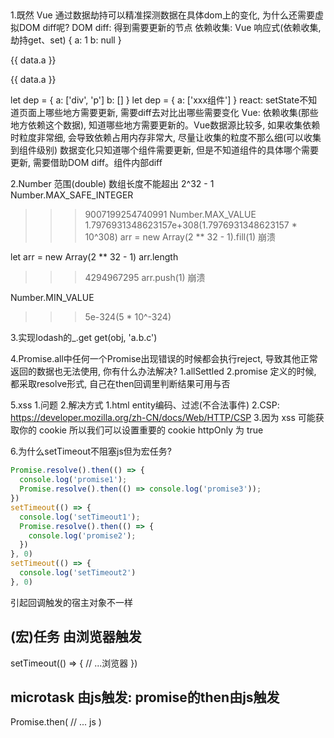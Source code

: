 <!--
 * @Author: Zzceaon
 * @Date: 2020-07-15 12:09:01
 * @LastEditTime: 2020-07-15 18:34:55
 * @LastEditors: Please set LastEditors
 * @Description: In User Settings Edit
 * @FilePath: \Course\js\question\7-11\README.md
--> 
##
1.既然 Vue 通过数据劫持可以精准探测数据在具体dom上的变化, 为什么还需要虚拟DOM diff呢?
  DOM diff: 得到需要更新的节点
  依赖收集: Vue 响应式(依赖收集, 劫持get、set)
  {
    a: 1
    b: null
  }
  <tempalte>
    <div>{{ data.a }}</div>
    <p>{{ data.a }}</P>
  </tempalte>
  let dep = {
    a: ['div', 'p']
    b: []
  }
  let dep = {
    a: ['xxx组件']
  }
  react: setState不知道页面上哪些地方需要更新, 需要diff去对比出哪些需要变化
  Vue: 依赖收集(那些地方依赖这个数据), 知道哪些地方需要更新的。Vue数据源比较多, 如果收集依赖时粒度非常细, 会导致依赖占用内存非常大, 尽量让收集的粒度不那么细(可以收集到组件级别)
  数据变化只知道哪个组件需要更新, 但是不知道组件的具体哪个需要更新, 需要借助DOM diff。组件内部diff

2.Number 范围(double)
  数组长度不能超出 2^32 - 1
  Number.MAX_SAFE_INTEGER
  >>>9007199254740991
  Number.MAX_VALUE
  >>>1.7976931348623157e+308(1.7976931348623157 * 10^308)
  arr = new Array(2 ** 32 - 1).fill(1)
  >>>崩溃
  
  let arr = new Array(2 ** 32 - 1)
  arr.length
  >>>4294967295
  arr.push(1)
  >>>崩溃

  Number.MIN_VALUE
  >>>5e-324(5 * 10^-324)

3.实现lodash的_.get
  get(obj, 'a.b.c')

4.Promise.all中任何一个Promise出现错误的时候都会执行reject, 导致其他正常返回的数据也无法使用, 你有什么办法解决?
  1.allSettled
  2.promise 定义的时候, 都采取resolve形式, 自己在then回调里判断结果可用与否

5.xss
  1.问题
  2.解决方式
    1.html entity编码、过滤(不合法事件)
    2.CSP: https://developer.mozilla.org/zh-CN/docs/Web/HTTP/CSP
    3.因为 xss 可能获取你的 cookie 所以我们可以设置重要的 cookie httpOnly 为 true

6.为什么setTimeout不阻塞js但为宏任务?
  ```js
  Promise.resolve().then(() => {
    console.log('promise1');
    Promise.resolve().then(() => console.log('promise3'));
  })
  setTimeout(() => {
    console.log('setTimeout1');
    Promise.resolve().then(() => {
      console.log('promise2');
    })
  }, 0)
  setTimeout(() => {
    console.log('setTimeout2')
  }, 0)
  ```
  引起回调触发的宿主对象不一样
  ## (宏)任务 由浏览器触发
  <!-- 计时、网络...线程 -->
  setTimeout(() => {
    // ...浏览器
  })

  ## microtask 由js触发: promise的then由js触发
  Promise.then(
    // ...
    js
  )
